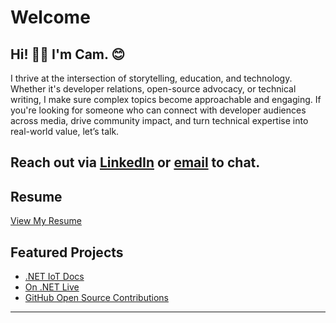 # Welcome

## Hi! 👋🏻 I'm Cam. 😊

I thrive at the intersection of storytelling, education, and technology. Whether it's developer relations, open-source advocacy, or technical writing, I make sure complex topics become approachable and engaging. If you're looking for someone who can connect with developer audiences across media, drive community impact, and turn technical expertise into real-world value, let’s talk.

Reach out via [LinkedIn](https://www.linkedin.com/in/camthegeek/) or [email](mailto:cam.soper@outlook.com) to chat.
---

## Resume  
[View My Resume](resume.md)  

## Featured Projects  
- [.NET IoT Docs](https://learn.microsoft.com/dotnet/iot/)  
- [On .NET Live](https://www.youtube.com/c/dotnet)  
- [GitHub Open Source Contributions](https://github.com/camsoper)  

---
